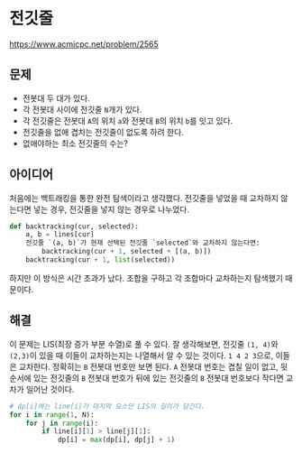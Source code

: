 # 전깃줄

https://www.acmicpc.net/problem/2565

## 문제

- 전봇대 두 대가 있다.
- 각 전봇대 사이에 전깃줄 `N`개가 있다.
- 각 전깃줄은 전봇대 `A`의 위치 `a`와 전봇대 `B`의 위치 `b`를 잇고 있다.
- 전깃줄을 없애 겹치는 전깃줄이 없도록 하려 한다.
- 없애야하는 최소 전깃줄의 수는?

## 아이디어

처음에는 백트래킹을 통한 완전 탐색이라고 생각했다. 전깃줄을 넣었을 때 교차하지 않는다면 넣는 경우, 전깃줄을 넣지 않는 경우로 나누었다.

```python
def backtracking(cur, selected):
    a, b = lines[cur]
    전깃줄 `(a, b)`가 현재 선택된 전깃줄 `selected`와 교차하지 않는다면:
        backtracking(cur + 1, selected + [(a, b)])
    backtracking(cur + 1, list(selected))
```

하지만 이 방식은 시간 초과가 났다. 조합을 구하고 각 조합마다 교차하는지 탐색했기 때문이다.

## 해결

이 문제는 LIS(최장 증가 부분 수열)로 풀 수 있다. 잘 생각해보면, 전깃줄 `(1, 4)`와 `(2,3)`이 있을 때 이들이 교차하는지는 나열해서 알 수 있는 것이다. `1 4 2 3`으로, 이들은 교차한다. 
정확히는 `B` 전봇대 번호만 보면 된다. `A` 전봇대 번호는 겹칠 일이 없고, 뒷 순서에 있는 전깃줄의 `B` 전봇대 번호가 뒤에 있는 전깃줄의 `B` 전봇대 번호보다 작다면 교차가 일어난 것이다.

```python
# dp[i]에는 line[i]가 마지막 요소인 LIS의 길이가 담긴다.
for i in range(1, N):
    for j in range(i):
        if line[i][1] > line[j][1]:
            dp[i] = max(dp[i], dp[j] + 1)
```
